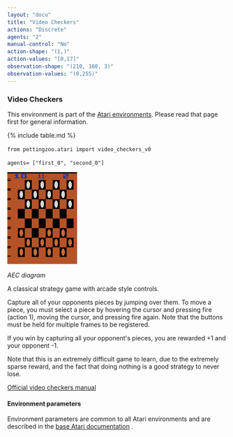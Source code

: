```yaml
---
layout: "docu"
title: "Video Checkers"
actions: "Discrete"
agents: "2"
manual-control: "No"
action-shape: "(1,)"
action-values: "[0,17]"
observation-shape: "(210, 160, 3)"
observation-values: "(0,255)"
---
```


### Video Checkers

This environment is part of the [Atari environments](../atari). Please read that page first for general information.

{% include table.md %}


`from pettingzoo.atari import video_checkers_v0`

`agents= ["first_0", "second_0"]`

![video_checkers gif](atari_video_checkers.gif)

*AEC diagram*

A classical strategy game with arcade style controls.

Capture all of your opponents pieces by jumping over them. To move a piece, you must select a piece by hovering the cursor and pressing fire (action 1), moving the cursor, and pressing fire again. Note that the buttons must be held for multiple frames to be registered.

If you win by capturing all your opponent's pieces, you are rewarded +1 and your opponent -1.

Note that this is an extremely difficult game to learn, due to the extremely sparse reward, and the fact that doing nothing is a good strategy to never lose.

[Official video checkers manual](https://atariage.com/manual_html_page.php?SoftwareID=1427)

#### Environment parameters

Environment parameters are common to all Atari environments and are described in the [base Atari documentation](../atari) .
